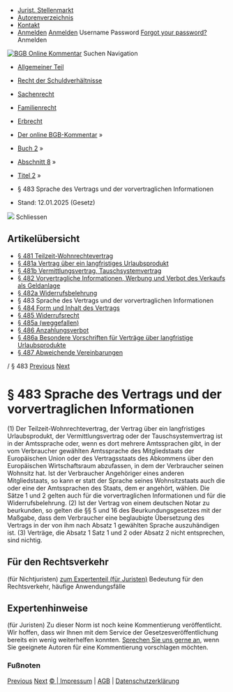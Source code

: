   * [Jurist. Stellenmarkt](https://bgb.kommentar.de/Buch-2/Abschnitt-8/Titel-2/</job-board> "Jurist. Stellenmarkt")
  * [Autorenverzeichnis](https://bgb.kommentar.de/Buch-2/Abschnitt-8/Titel-2/</Autorenverzeichnis> "Autorenverzeichnis")
  * [Kontakt](https://bgb.kommentar.de/Buch-2/Abschnitt-8/Titel-2/</Kontakt>)
  * [Anmelden](https://bgb.kommentar.de/Buch-2/Abschnitt-8/Titel-2/<#login> "show login form") [Anmelden](https://bgb.kommentar.de/Buch-2/Abschnitt-8/Titel-2/<#> "hide login form") Username Password
[Forgot your password?](https://bgb.kommentar.de/Buch-2/Abschnitt-8/Titel-2/</user/forgotpassword>) Anmelden 


[![BGB Online Kommentar](https://bgb.kommentar.de/extension/bgb/design/bgb/images/logo.png)](https://bgb.kommentar.de/Buch-2/Abschnitt-8/Titel-2/</> "BGB Online Kommentar")
Suchen
Navigation
  * [Allgemeiner Teil](https://bgb.kommentar.de/Buch-2/Abschnitt-8/Titel-2/</Buch-1>)
  * [Recht der Schuldverhältnisse](https://bgb.kommentar.de/Buch-2/Abschnitt-8/Titel-2/</Buch-2>)
  * [Sachenrecht](https://bgb.kommentar.de/Buch-2/Abschnitt-8/Titel-2/</Buch-3>)
  * [Familienrecht](https://bgb.kommentar.de/Buch-2/Abschnitt-8/Titel-2/</Buch-4>)
  * [Erbrecht](https://bgb.kommentar.de/Buch-2/Abschnitt-8/Titel-2/</Buch-5>)


  * [Der online BGB-Kommentar](https://bgb.kommentar.de/Buch-2/Abschnitt-8/Titel-2/</>) »
  * [Buch 2](https://bgb.kommentar.de/Buch-2/Abschnitt-8/Titel-2/</Buch-2>) »
  * [Abschnitt 8](https://bgb.kommentar.de/Buch-2/Abschnitt-8/Titel-2/</Buch-2/Abschnitt-8>) »
  * [Titel 2](https://bgb.kommentar.de/Buch-2/Abschnitt-8/Titel-2/</Buch-2/Abschnitt-8/Titel-2>) »
  * § 483 Sprache des Vertrags und der vorvertraglichen Informationen 
  * Stand: 12.01.2025 (Gesetz) 


![](https://vg01.met.vgwort.de/na/1c9909529ead4f509072c06d9081a7d5)
Schliessen 
## Artikelübersicht
  * [ § 481 Teilzeit-Wohnrechtevertrag ](https://bgb.kommentar.de/Buch-2/Abschnitt-8/Titel-2/</Buch-2/Abschnitt-8/Titel-2/Teilzeit-Wohnrechtevertrag>)
  * [ § 481a Vertrag über ein langfristiges Urlaubsprodukt ](https://bgb.kommentar.de/Buch-2/Abschnitt-8/Titel-2/</Buch-2/Abschnitt-8/Titel-2/Vertrag-ueber-ein-langfristiges-Urlaubsprodukt>)
  * [ § 481b Vermittlungsvertrag, Tauschsystemvertrag ](https://bgb.kommentar.de/Buch-2/Abschnitt-8/Titel-2/</Buch-2/Abschnitt-8/Titel-2/Vermittlungsvertrag-Tauschsystemvertrag>)
  * [ § 482 Vorvertragliche Informationen, Werbung und Verbot des Verkaufs als Geldanlage ](https://bgb.kommentar.de/Buch-2/Abschnitt-8/Titel-2/</Buch-2/Abschnitt-8/Titel-2/Vorvertragliche-Informationen-Werbung-und-Verbot-des-Verkaufs-als-Geldanlage>)
  * [ § 482a Widerrufsbelehrung ](https://bgb.kommentar.de/Buch-2/Abschnitt-8/Titel-2/</Buch-2/Abschnitt-8/Titel-2/Widerrufsbelehrung>)
  * § 483 Sprache des Vertrags und der vorvertraglichen Informationen 
  * [ § 484 Form und Inhalt des Vertrags ](https://bgb.kommentar.de/Buch-2/Abschnitt-8/Titel-2/</Buch-2/Abschnitt-8/Titel-2/Form-und-Inhalt-des-Vertrags>)
  * [ § 485 Widerrufsrecht ](https://bgb.kommentar.de/Buch-2/Abschnitt-8/Titel-2/</Buch-2/Abschnitt-8/Titel-2/Widerrufsrecht>)
  * [ § 485a (weggefallen) ](https://bgb.kommentar.de/Buch-2/Abschnitt-8/Titel-2/</Buch-2/Abschnitt-8/Titel-2/weggefallen>)
  * [ § 486 Anzahlungsverbot ](https://bgb.kommentar.de/Buch-2/Abschnitt-8/Titel-2/</Buch-2/Abschnitt-8/Titel-2/Anzahlungsverbot>)
  * [ § 486a Besondere Vorschriften für Verträge über langfristige Urlaubsprodukte ](https://bgb.kommentar.de/Buch-2/Abschnitt-8/Titel-2/</Buch-2/Abschnitt-8/Titel-2/Besondere-Vorschriften-fuer-Vertraege-ueber-langfristige-Urlaubsprodukte>)
  * [ § 487 Abweichende Vereinbarungen ](https://bgb.kommentar.de/Buch-2/Abschnitt-8/Titel-2/</Buch-2/Abschnitt-8/Titel-2/Abweichende-Vereinbarungen>)


/ § 483 
[Previous](https://bgb.kommentar.de/Buch-2/Abschnitt-8/Titel-2/</Buch-2/Abschnitt-8/Titel-2/Widerrufsbelehrung> "§ 482a Widerrufsbelehrung") [Next](https://bgb.kommentar.de/Buch-2/Abschnitt-8/Titel-2/</Buch-2/Abschnitt-8/Titel-2/Form-und-Inhalt-des-Vertrags> "§ 484 Form und Inhalt des Vertrags")
# § 483 Sprache des Vertrags und der vorvertraglichen Informationen
(1) Der Teilzeit-Wohnrechtevertrag, der Vertrag über ein langfristiges Urlaubsprodukt, der Vermittlungsvertrag oder der Tauschsystemvertrag ist in der Amtssprache oder, wenn es dort mehrere Amtssprachen gibt, in der vom Verbraucher gewählten Amtssprache des Mitgliedstaats der Europäischen Union oder des Vertragsstaats des Abkommens über den Europäischen Wirtschaftsraum abzufassen, in dem der Verbraucher seinen Wohnsitz hat. Ist der Verbraucher Angehöriger eines anderen Mitgliedstaats, so kann er statt der Sprache seines Wohnsitzstaats auch die oder eine der Amtssprachen des Staats, dem er angehört, wählen. Die Sätze 1 und 2 gelten auch für die vorvertraglichen Informationen und für die Widerrufsbelehrung.
(2) Ist der Vertrag von einem deutschen Notar zu beurkunden, so gelten die §§ 5 und 16 des Beurkundungsgesetzes mit der Maßgabe, dass dem Verbraucher eine beglaubigte Übersetzung des Vertrags in der von ihm nach Absatz 1 gewählten Sprache auszuhändigen ist.
(3) Verträge, die Absatz 1 Satz 1 und 2 oder Absatz 2 nicht entsprechen, sind nichtig.
## Für den Rechtsverkehr 
(für Nichtjuristen)
[zum Expertenteil (für Juristen)](https://bgb.kommentar.de/Buch-2/Abschnitt-8/Titel-2/<#expertenhinweise>)
Bedeutung für den Rechtsverkehr, häufige Anwendungsfälle
## Expertenhinweise
(für Juristen)
Zu dieser Norm ist noch keine Kommentierung veröffentlicht. Wir hoffen, dass wir Ihnen mit dem Service der Gesetzesveröffentlichung bereits ein wenig weiterhelfen konnten. [Sprechen Sie uns gerne an](https://bgb.kommentar.de/Buch-2/Abschnitt-8/Titel-2/</Kontakt>), wenn Sie geeignete Autoren für eine Kommentierung vorschlagen möchten. 
### Fußnoten
[Previous](https://bgb.kommentar.de/Buch-2/Abschnitt-8/Titel-2/</Buch-2/Abschnitt-8/Titel-2/Widerrufsbelehrung> "§ 482a Widerrufsbelehrung") [Next](https://bgb.kommentar.de/Buch-2/Abschnitt-8/Titel-2/</Buch-2/Abschnitt-8/Titel-2/Form-und-Inhalt-des-Vertrags> "§ 484 Form und Inhalt des Vertrags")
[© | Impressum](https://bgb.kommentar.de/Buch-2/Abschnitt-8/Titel-2/</Kontakt>) | [AGB](https://bgb.kommentar.de/Buch-2/Abschnitt-8/Titel-2/</AGB>) | [Datenschutzerklärung](https://bgb.kommentar.de/Buch-2/Abschnitt-8/Titel-2/</Datenschutzerklaerung-fuer-Leser>)

